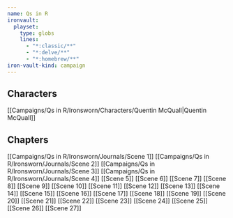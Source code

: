 ```yaml
---
name: Qs in R
ironvault:
  playset:
    type: globs
    lines:
      - "*:classic/**"
      - "*:delve/**"
      - "*:homebrew/**"
iron-vault-kind: campaign
---
```


## Characters

[[Campaigns/Qs in R/Ironsworn/Characters/Quentin McQuall|Quentin McQuall]]

## Chapters

[[Campaigns/Qs in R/Ironsworn/Journals/Scene 1]]
[[Campaigns/Qs in R/Ironsworn/Journals/Scene 2]]
[[Campaigns/Qs in R/Ironsworn/Journals/Scene 3]]
[[Campaigns/Qs in R/Ironsworn/Journals/Scene 4]]
[[Scene 5]]
[[Scene 6]]
[[Scene 7]]
[[Scene 8]]
[[Scene 9]]
[[Scene 10]]
[[Scene 11]]
[[Scene 12]]
[[Scene 13]]
[[Scene 14]]
[[Scene 15]]
[[Scene 16]]
[[Scene 17]]
[[Scene 18]]
[[Scene 19]]
[[Scene 20]]
[[Scene 21]]
[[Scene 22]]
[[Scene 23]]
[[Scene 24]]
[[Scene 25]]
[[Scene 26]]
[[Scene 27]]
